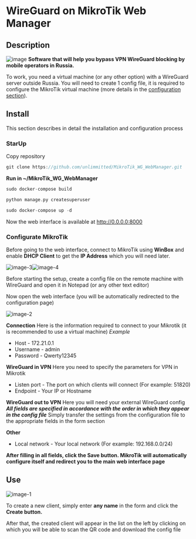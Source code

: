 # WireGuard on MikroTik Web Manager
## Description
![image](https://github.com/unlimmitted/MikroTik_WG_WebManager/assets/108941648/bd087803-ebe6-4625-9b91-42f7c6e48cf2)
__Software that will help you bypass VPN WireGuard blocking by mobile operators in Russia.__

To work, you need a virtual machine (or any other option) with a WireGuard server outside Russia. You will need to create 1 config file, it is required to configure the MikroTik virtual machine (more details in the [configuration section](###Configurate-MikroTik)).


## Install
This section describes in detail the installation and configuration process
### StarUp
Copy repository
```cpp
git clone https://github.com/unlimmitted/MikroTik_WG_WebManager.git
```

__Run in ~/MikroTik_WG_WebManager__
```cpp
sudo docker-compose build
```
```cpp
python manage.py createsuperuser 
```
```cpp
sudo docker-compose up -d
```
Now the web interface is available at http://0.0.0.0:8000

### Configurate MikroTik
Before going to the web interface, connect to MikroTik using __WinBox__ and enable __DHCP Client__ to get the __IP Address__ which you will need later.

![image-3](https://github.com/unlimmitted/MikroTik_WG_WebManager/assets/108941648/b3045dc5-69b7-49fd-be7f-c913ce903584)![image-4](https://github.com/unlimmitted/MikroTik_WG_WebManager/assets/108941648/ffcdaa57-eca4-4aec-95a5-348246cb06a1)

Before starting the setup, create a config file on the remote machine with WireGuard and open it in Notepad (or any other text editor)

Now open the web interface (you will be automatically redirected to the configuration page)

![image-2](https://github.com/unlimmitted/MikroTik_WG_WebManager/assets/108941648/60d3fd0b-cb34-49f3-a8d0-6c4fb0fc0b38)

__Connection__
Here is the information required to connect to your Mikrotik (it is recommended to use a virtual machine)
_Example_
* Host - 172.21.0.1
* Username - admin
* Password - Qwerty12345

__WireGuard in VPN__
Here you need to specify the parameters for VPN in Mikrotik
* Listen port - The port on which clients will connect (For example: 51820)
* Endpoint - Your IP or Hostname

__WireGuard out to VPN__
Here you will need your external WireGuard config
__*All fields are specified in accordance with the order in which they appear in the config file*__
Simply transfer the settings from the configuration file to the appropriate fields in the form section

__Other__
* Local network - Your local network (For example: 192.168.0.0/24)


__After filling in all fields, click the Save button. MikroTik will automatically configure itself and redirect you to the main web interface page__

## Use
![image-1](https://github.com/unlimmitted/MikroTik_WG_WebManager/assets/108941648/beb3d58d-9211-4107-9d56-ad48ed34d117)

To create a new client, simply enter __any name__ in the form and click the __Create button.__

After that, the created client will appear in the list on the left by clicking on which you will be able to scan the QR code and download the config file
